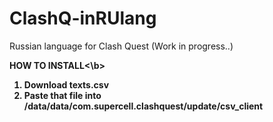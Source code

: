 # ClashQ-inRUlang
Russian language for Clash Quest (Work in progress..)

<b>HOW TO INSTALL<\b>
1. Download texts.csv
2. Paste that file into /data/data/com.supercell.clashquest/update/csv_client
